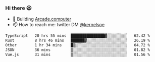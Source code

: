 ### Hi there 😃

- 🔨 Building [Arcade.computer](https://arcade.computer)
- 📫 How to reach me: twitter DM [@kernelsoe](https://twitter.com/kernelsoe)

<!--START_SECTION:waka-->

```txt
TypeScript   20 hrs 55 mins  ███████████████▓░░░░░░░░░   62.42 %
Rust         8 hrs 46 mins   ██████▓░░░░░░░░░░░░░░░░░░   26.19 %
Other        1 hr 34 mins    █▒░░░░░░░░░░░░░░░░░░░░░░░   04.72 %
JSON         36 mins         ▒░░░░░░░░░░░░░░░░░░░░░░░░   01.82 %
Vue.js       31 mins         ▒░░░░░░░░░░░░░░░░░░░░░░░░   01.56 %
```

<!--END_SECTION:waka-->

